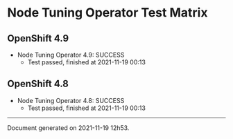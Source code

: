 
Node Tuning Operator Test Matrix
================================

OpenShift 4.9
-------------


* Node Tuning Operator 4.9: SUCCESS
  - Test passed, finished at 2021-11-19 00:13

OpenShift 4.8
-------------


* Node Tuning Operator 4.8: SUCCESS
  - Test passed, finished at 2021-11-19 00:13

---
Document generated on 2021-11-19 12h53.
